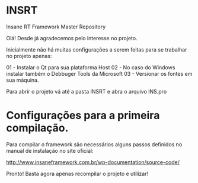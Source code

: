 # INSRT
Insane RT Framework Master Repository

Olá!
Desde já agradecemos pelo interesse no projeto.

Inicialmente não há muitas configurações a serem feitas para se trabalhar no projeto apenas:

01 - Instalar o Qt para sua plataforma Host
02 - No caso do Windows instalar também o Debbuger Tools da Microsoft
03 - Versionar os fontes em sua máquina.

Para abrir o projeto vá até a pasta INSRT e abra o arquivo INS.pro

# Configurações para a primeira compilação.

Para compilar o framework são necessários alguns passos definidos no manual de instalação no site oficial:

http://www.insaneframework.com.br/wp-documentation/source-code/

Pronto!
Basta agora apenas recompilar o projeto e utilizar!
